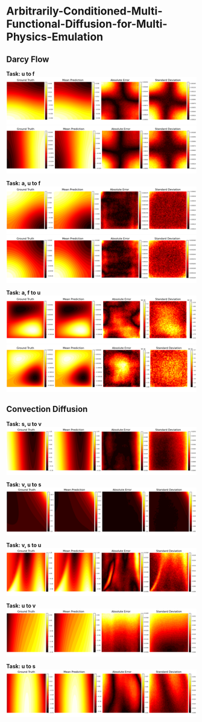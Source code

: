 # Arbitrarily-Conditioned-Multi-Functional-Diffusion-for-Multi-Physics-Emulation

## Darcy Flow

**Task: u to f**  
![](figs/darcy_u_f.png)
![](figs/darcy_u_f_2.png)

**Task: a, u to f**  
![](figs/darcy_f.png)
![](figs/darcy_f_2.png)


**Task: a, f to u**  
![](figs/darcy_u.png)
![](figs/darcy_u_2.png)


## Convection Diffusion


**Task: s, u to v**  
![](figs/cd_a.png)

**Task: v, u to s**  
![](figs/cd_f.png)

**Task: v, s to u**  
![](figs/cd_u.png)

**Task: u to v**  
![](figs/cd_u_a.png)

**Task: u to s**  
![](figs/cd_u_f.png)

